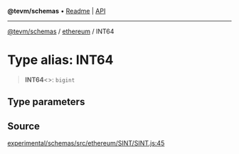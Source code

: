 **@tevm/schemas** • [Readme](../../README.md) \| [API](../../modules.md)

***

[@tevm/schemas](../../README.md) / [ethereum](../README.md) / INT64

# Type alias: INT64

> **INT64**\<\>: `bigint`

## Type parameters

## Source

[experimental/schemas/src/ethereum/SINT/SINT.js:45](https://github.com/evmts/tevm-monorepo/blob/main/experimental/schemas/src/ethereum/SINT/SINT.js#L45)
